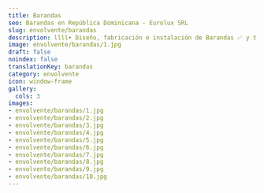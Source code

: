 ```yaml
---
title: Barandas
seo: Barandas en República Dominicana - Eurolux SRL
slug: envolvente/barandas
description: llll➤ Diseño, fabricación e instalación de Barandas ✅ y todo tipo de envolvente y fachada ligera para su proyecto.
image: envolvente/barandas/1.jpg
draft: false
noindex: false
translationKey: barandas
category: envolvente
icon: window-frame
gallery:
  cols: 3
images:
- envolvente/barandas/1.jpg
- envolvente/barandas/2.jpg
- envolvente/barandas/3.jpg
- envolvente/barandas/4.jpg
- envolvente/barandas/5.jpg
- envolvente/barandas/6.jpg
- envolvente/barandas/7.jpg
- envolvente/barandas/8.jpg
- envolvente/barandas/9.jpg
- envolvente/barandas/10.jpg
---
```

